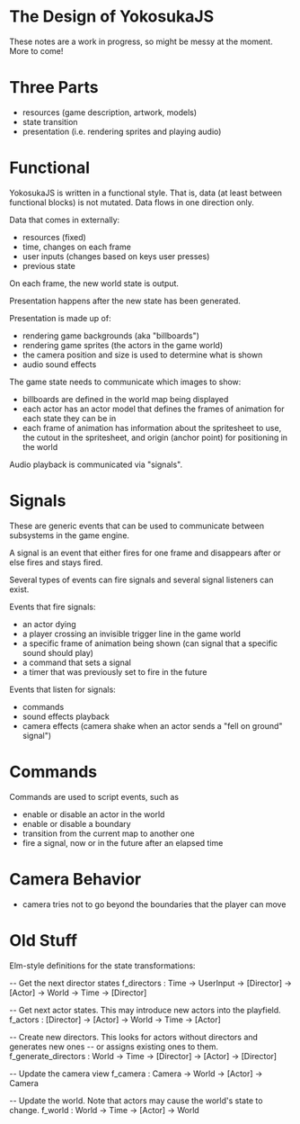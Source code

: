 
# The Design of YokosukaJS

These notes are a work in progress, so might be messy at the moment. More to come!

# Three Parts

- resources (game description, artwork, models)
- state transition
- presentation (i.e. rendering sprites and playing audio)

# Functional

YokosukaJS is written in a functional style. That is, data (at least between functional blocks) is not mutated. Data flows in one direction only.

Data that comes in externally:
- resources (fixed)
- time, changes on each frame
- user inputs (changes based on keys user presses)
- previous state

On each frame, the new world state is output.

Presentation happens after the new state has been generated.

Presentation is made up of:
- rendering game backgrounds (aka "billboards")
- rendering game sprites (the actors in the game world)
- the camera position and size is used to determine what is shown
- audio sound effects

The game state needs to communicate which images to show:
- billboards are defined in the world map being displayed
- each actor has an actor model that defines the frames of animation for each state they can be in
- each frame of animation has information about the spritesheet to use, the cutout in the spritesheet, and origin (anchor point) for positioning in the world

Audio playback is communicated via "signals".

# Signals

These are generic events that can be used to communicate between subsystems in the game engine.

A signal is an event that either fires for one frame and disappears after or else fires and stays fired.

Several types of events can fire signals and several signal listeners can exist.

Events that fire signals:
- an actor dying
- a player crossing an invisible trigger line in the game world
- a specific frame of animation being shown (can signal that a specific sound should play)
- a command that sets a signal
- a timer that was previously set to fire in the future

Events that listen for signals:
- commands
- sound effects playback
- camera effects (camera shake when an actor sends a "fell on ground" signal")


# Commands

Commands are used to script events, such as

- enable or disable an actor in the world
- enable or disable a boundary
- transition from the current map to another one
- fire a signal, now or in the future after an elapsed time


# Camera Behavior

- camera tries not to go beyond the boundaries that the player can move


# Old Stuff

Elm-style definitions for the state transformations:

-- Get the next director states
f_directors : Time -> UserInput -> [Director] -> [Actor] -> World -> Time -> [Director]

-- Get next actor states. This may introduce new actors into the playfield.
f_actors : [Director] -> [Actor] -> World -> Time -> [Actor]

-- Create new directors. This looks for actors without directors and generates new ones
-- or assigns existing ones to them.
f_generate_directors : World -> Time -> [Director] -> [Actor] -> [Director]

-- Update the camera view
f_camera : Camera -> World -> [Actor] -> Camera

-- Update the world. Note that actors may cause the world's state to change.
f_world : World -> Time -> [Actor] -> World

